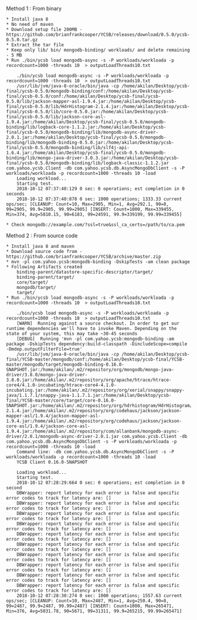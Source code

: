 Method 1  : From binary

	* Install java 8
	* No need of maven
	* Download setup file 200MB - https://github.com/brianfrankcooper/YCSB/releases/download/0.5.0/ycsb-0.5.0.tar.gz
	* Extract the tar file
	* Keep only lib/ bin/ mongodb-binding/ workloads/ and delete remaining - 5 MB
	* Run ./bin/ycsb load mongodb-async -s -P workloads/workloada -p recordcount=1000 -threads 10  > outputLoadThreads10.txt
	
		./bin/ycsb load mongodb-async -s -P workloads/workloada -p recordcount=1000 -threads 10  > outputLoadThreads10.txt
		/usr/lib/jvm/java-8-oracle/bin/java -cp /home/akilan/Desktop/ycsb-final/ycsb-0.5.0/mongodb-binding/conf:/home/akilan/Desktop/ycsb-final/ycsb-0.5.0/conf:/home/akilan/Desktop/ycsb-final/ycsb-0.5.0/lib/jackson-mapper-asl-1.9.4.jar:/home/akilan/Desktop/ycsb-final/ycsb-0.5.0/lib/HdrHistogram-2.1.4.jar:/home/akilan/Desktop/ycsb-final/ycsb-0.5.0/lib/core-0.5.0.jar:/home/akilan/Desktop/ycsb-final/ycsb-0.5.0/lib/jackson-core-asl-1.9.4.jar:/home/akilan/Desktop/ycsb-final/ycsb-0.5.0/mongodb-binding/lib/logback-core-1.1.2.jar:/home/akilan/Desktop/ycsb-final/ycsb-0.5.0/mongodb-binding/lib/mongodb-async-driver-2.0.1.jar:/home/akilan/Desktop/ycsb-final/ycsb-0.5.0/mongodb-binding/lib/mongodb-binding-0.5.0.jar:/home/akilan/Desktop/ycsb-final/ycsb-0.5.0/mongodb-binding/lib/slf4j-api-1.6.4.jar:/home/akilan/Desktop/ycsb-final/ycsb-0.5.0/mongodb-binding/lib/mongo-java-driver-3.0.3.jar:/home/akilan/Desktop/ycsb-final/ycsb-0.5.0/mongodb-binding/lib/logback-classic-1.1.2.jar com.yahoo.ycsb.Client -db com.yahoo.ycsb.db.AsyncMongoDbClient -s -P workloads/workloada -p recordcount=1000 -threads 10 -load
		Loading workload...
		Starting test.
		2018-10-12 07:37:40:129 0 sec: 0 operations; est completion in 0 seconds 
		2018-10-12 07:37:40:878 0 sec: 1000 operations; 1333.33 current ops/sec; [CLEANUP: Count=10, Max=2905, Min=1, Avg=292.1, 90=8, 99=2905, 99.9=2905, 99.99=2905] [INSERT: Count=1000, Max=339455, Min=374, Avg=5810.15, 90=6183, 99=24591, 99.9=339199, 99.99=339455] 

	* Check mongodb://example.com/?ssl=true&ssl_ca_certs=/path/to/ca.pem

Method 2 : From source code

	* Install java 8 and maven
	* Download source code from - https://github.com/brianfrankcooper/YCSB/archive/master.zip
	* mvn -pl com.yahoo.ycsb:mongodb-binding -DskipTests -am clean package
	* Following Artifacts created
		binding-parent/datastore-specific-descriptor/target/
		binding-parent/target/
		core/target/
		mongodb/target/
		target/
	* Run ./bin/ycsb load mongodb-async -s -P workloads/workloada -p recordcount=1000 -threads 10  > outputLoadThreads10.txt

		./bin/ycsb load mongodb-async -s -P workloads/workloada -p recordcount=1000 -threads 10  > outputLoadThreads10.txt
		[WARN]  Running against a source checkout. In order to get our runtime dependencies we'll have to invoke Maven. Depending on the state of your system, this may take ~30-45 seconds
		[DEBUG]  Running 'mvn -pl com.yahoo.ycsb:mongodb-binding -am package -DskipTests dependency:build-classpath -DincludeScope=compile -Dmdep.outputFilterFile=true'
		/usr/lib/jvm/java-8-oracle/bin/java -cp /home/akilan/Desktop/ycsb-final/YCSB-master/mongodb/conf:/home/akilan/Desktop/ycsb-final/YCSB-master/mongodb/target/mongodb-binding-0.16.0-SNAPSHOT.jar:/home/akilan/.m2/repository/org/mongodb/mongo-java-driver/3.8.0/mongo-java-driver-3.8.0.jar:/home/akilan/.m2/repository/org/apache/htrace/htrace-core4/4.1.0-incubating/htrace-core4-4.1.0-incubating.jar:/home/akilan/.m2/repository/org/xerial/snappy/snappy-java/1.1.7.1/snappy-java-1.1.7.1.jar:/home/akilan/Desktop/ycsb-final/YCSB-master/core/target/core-0.16.0-SNAPSHOT.jar:/home/akilan/.m2/repository/org/hdrhistogram/HdrHistogram/2.1.4/HdrHistogram-2.1.4.jar:/home/akilan/.m2/repository/org/codehaus/jackson/jackson-mapper-asl/1.9.4/jackson-mapper-asl-1.9.4.jar:/home/akilan/.m2/repository/org/codehaus/jackson/jackson-core-asl/1.9.4/jackson-core-asl-1.9.4.jar:/home/akilan/.m2/repository/com/allanbank/mongodb-async-driver/2.0.1/mongodb-async-driver-2.0.1.jar com.yahoo.ycsb.Client -db com.yahoo.ycsb.db.AsyncMongoDbClient -s -P workloads/workloada -p recordcount=1000 -threads 10 -load
		Command line: -db com.yahoo.ycsb.db.AsyncMongoDbClient -s -P workloads/workloada -p recordcount=1000 -threads 10 -load
		YCSB Client 0.16.0-SNAPSHOT

		Loading workload...
		Starting test.
		2018-10-12 07:28:29:664 0 sec: 0 operations; est completion in 0 second 
		DBWrapper: report latency for each error is false and specific error codes to track for latency are: []
		DBWrapper: report latency for each error is false and specific error codes to track for latency are: []
		DBWrapper: report latency for each error is false and specific error codes to track for latency are: []
		DBWrapper: report latency for each error is false and specific error codes to track for latency are: []
		DBWrapper: report latency for each error is false and specific error codes to track for latency are: []
		DBWrapper: report latency for each error is false and specific error codes to track for latency are: []
		DBWrapper: report latency for each error is false and specific error codes to track for latency are: []
		DBWrapper: report latency for each error is false and specific error codes to track for latency are: []
		DBWrapper: report latency for each error is false and specific error codes to track for latency are: []
		DBWrapper: report latency for each error is false and specific error codes to track for latency are: []
		2018-10-12 07:28:30:274 0 sec: 1000 operations; 1557.63 current ops/sec; [CLEANUP: Count=10, Max=2487, Min=1, Avg=250.4, 90=8, 99=2487, 99.9=2487, 99.99=2487] [INSERT: Count=1000, Max=265471, Min=376, Avg=5031.78, 90=5671, 99=31311, 99.9=265215, 99.99=265471] 

